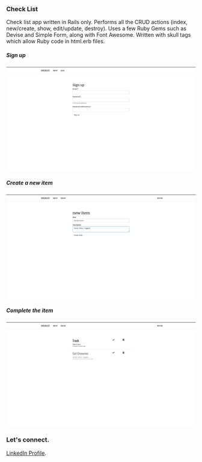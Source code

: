 ### Check List

Check list app written in Rails only. Performs all the CRUD actions (index, new/create, show, edit/update, destroy). Uses a few Ruby Gems such as Devise and Simple Form, along with Font Awesome. Written with skull tags which allow Ruby code in html.erb files. 

##### Sign up
![](app/assets/images/signup.png)

##### Create a new item
![](app/assets/images/newitem.png)

##### Complete the item
![](app/assets/images/checklist.png)

### Let's connect. 
[LinkedIn Profile](https://www.linkedin.com/in/jamal-numan/).
